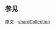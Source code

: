 ## 参见

原文 - [shardCollection]( https://docs.mongodb.com/manual/reference/command/shardCollection/ )

